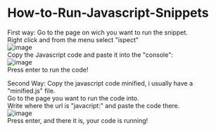 # How-to-Run-Javascript-Snippets
First way:
Go to the page on wich you want to run the snippet. <br>
Right click and from the menu select "ispect"<br>
![image](https://user-images.githubusercontent.com/92979776/146510348-88c13e3f-2672-45e8-9a38-f3a231e22478.png)<br>
Copy the Javascript code and paste it into the "console":<br>
![image](https://user-images.githubusercontent.com/92979776/146510486-d6648e70-fef5-486d-b265-4d13ff19ddc4.png)<br>
Press enter to run the code!<br>

Second Way:
Copy the javascript code minified, i usually have a "minified.js" file.<br>
Go to the page you want to run the code into. <br>
Write where the url is "javacript:" and paste the code there.<br>
![image](https://user-images.githubusercontent.com/92979776/146510924-bb4624ae-e63e-4a8f-8634-4b2e80f78ebb.png)<br>
 Press enter, and there it is, your code is running!<br>
